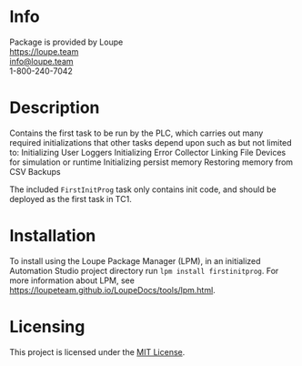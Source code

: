 # Info
Package is provided by Loupe  
https://loupe.team  
info@loupe.team  
1-800-240-7042  

# Description
Contains the first task to be run by the PLC, which carries out many required initializations that other tasks depend upon such as but not limited to:
Initializing User Loggers
Initializing Error Collector
Linking File Devices for simulation or runtime
Initializing persist memory
Restoring memory from CSV Backups

The included `FirstInitProg` task only contains init code, and should be deployed as the first task in TC1. 

# Installation
To install using the Loupe Package Manager (LPM), in an initialized Automation Studio project directory run `lpm install firstinitprog`. For more information about LPM, see https://loupeteam.github.io/LoupeDocs/tools/lpm.html.

# Licensing

This project is licensed under the [MIT License](LICENSE).